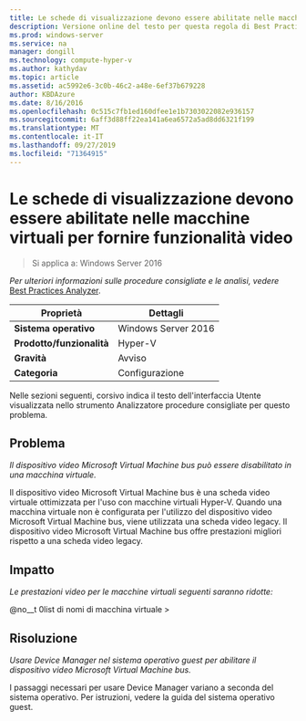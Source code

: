```yaml
---
title: Le schede di visualizzazione devono essere abilitate nelle macchine virtuali per fornire funzionalità video
description: Versione online del testo per questa regola di Best Practices Analyzer.
ms.prod: windows-server
ms.service: na
manager: dongill
ms.technology: compute-hyper-v
ms.author: kathydav
ms.topic: article
ms.assetid: ac5992e6-3c0b-46c2-a48e-6ef37b679228
author: KBDAzure
ms.date: 8/16/2016
ms.openlocfilehash: 0c515c7fb1ed160dfee1e1b7303022082e936157
ms.sourcegitcommit: 6aff3d88ff22ea141a6ea6572a5ad8dd6321f199
ms.translationtype: MT
ms.contentlocale: it-IT
ms.lasthandoff: 09/27/2019
ms.locfileid: "71364915"
---
```

# <a name="display-adapters-should-be-enabled-in-virtual-machines-to-provide-video-capabilities"></a>Le schede di visualizzazione devono essere abilitate nelle macchine virtuali per fornire funzionalità video

>Si applica a: Windows Server 2016


  
*Per ulteriori informazioni sulle procedure consigliate e le analisi, vedere* [Best Practices Analyzer](https://go.microsoft.com/fwlink/?LinkId=122786).  
  
|Proprietà|Dettagli|  
|-|-|  
|**Sistema operativo**|Windows Server 2016|  
|**Prodotto/funzionalità**|Hyper-V|  
|**Gravità**|Avviso|  
|**Categoria**|Configurazione|  
  
Nelle sezioni seguenti, corsivo indica il testo dell'interfaccia Utente visualizzata nello strumento Analizzatore procedure consigliate per questo problema.  
  
## <a name="issue"></a>Problema  
  
*Il dispositivo video Microsoft Virtual Machine bus può essere disabilitato in una macchina virtuale.*  
  
Il dispositivo video Microsoft Virtual Machine bus è una scheda video virtuale ottimizzata per l'uso con macchine virtuali Hyper-V. Quando una macchina virtuale non è configurata per l'utilizzo del dispositivo video Microsoft Virtual Machine bus, viene utilizzata una scheda video legacy. Il dispositivo video Microsoft Virtual Machine bus offre prestazioni migliori rispetto a una scheda video legacy.  
  
## <a name="impact"></a>Impatto  
  
*Le prestazioni video per le macchine virtuali seguenti saranno ridotte:*  
  
@no__t 0list di nomi di macchina virtuale >  
  
## <a name="resolution"></a>Risoluzione  
  
*Usare Device Manager nel sistema operativo guest per abilitare il dispositivo video Microsoft Virtual Machine bus.*  
  
I passaggi necessari per usare Device Manager variano a seconda del sistema operativo. Per istruzioni, vedere la guida del sistema operativo guest.  
  


